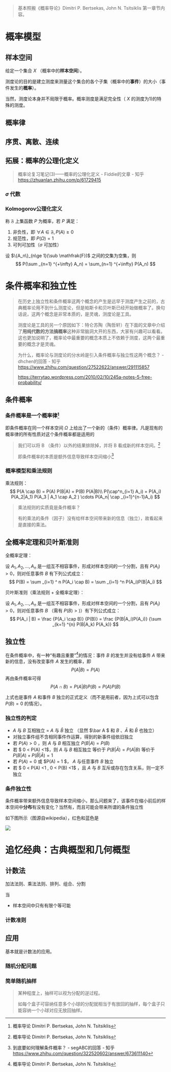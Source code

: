 > 基本照搬《概率导论》Dimitri P. Bertsekas, John N. Tsitsiklis 第一章节内容。



# 概率模型

## 样本空间

给定一个集合 $X$ （概率中的**样本空间**）。

测度论的目的是建立测度来测量这个集合的各个子集（概率中的**事件**）的大小（事件发生的**概率**）。

当然，测度论本身并不局限于概率。概率测度是满足完全性（ $X$ 的测度为1)的特殊的测度。



## 概率律





## 序贯、离散、连续







## 拓展：概率的公理化定义

> 概率论复习笔记(3)——概率的公理化定义 - Fiddie的文章 - 知乎 https://zhuanlan.zhihu.com/p/61729415

### $\sigma$ 代数



### Kolmogorov公理化定义

称 $\mathfrak {F}$ 上集函数 $P$ 为概率，若 $P$ 满足：

1. 非负性，即 $\forall A \in \mathfrak {F}, P(A) \ge 0$
2. 规范性，即 $P(\Omega) = 1$
3. 可列可加性（$\sigma$ 可加性）



设 $\{A_n\}_{n\ge 1}(\sub \mathfrak{F})$ 之间的交集为空集，则
$$
P(\sum _{n=1} ^{+\infty} A_n) = \sum_{n=1} ^{+\infty} P(A_n)
$$





# 条件概率和独立性

> 在历史上独立性和条件概率这两个概念的产生是远早于测度产生之前的，古典概率论用不到什么测度论，但是帕斯卡和贝叶斯已经开始做概率了。换句话说，这两个概念是非常本质的，是灵魂，测度论是工具。
>
> 测度论是工具的另一个原因如下：特仑苏陶（陶哲轩）在下面的文章中介绍了**用纯代数的方法搞概率**这种非常脑洞大开的东西，大家有兴趣可以看看。这也更加说明了，概率论中最重要的概念本质上不依赖于测度，这两个最重要的概念才是灵魂。
>
> 
>
> 为什么，概率论与测度论的分水岭是引入条件概率与独立性这两个概念？ - dhchen的回答 - 知乎 https://www.zhihu.com/question/27522622/answer/291115857
>
> https://terrytao.wordpress.com/2010/02/10/245a-notes-5-free-probability/



## 条件概率

### 条件概率是一个概率律[^1]

即条件概率在同一个样本空间 $\Omega$ 上给出了一个新的（条件）概率律。凡是现有的概率律的所有性质对这个条件概率都是适用的



> 我们可以将 B （条件）以外的结果排除掉，并将 B 看成新的样本空间。[^1]
>
> 即条件概率的本质是额外信息导致样本空间缩小[^2]

### 概率模型和乘法规则

乘法规则：
$$
P(A \cap B) =  P(A) P(B|A) = P(B) P(A|B)\\
P(\cap^n_{i=1} A_i) = P(A_i) P(A_2|A_1) P(A_3 | A_1 \cap A_2 ) \cdots P(A_n| \cap _{i=1}^{n-1}A_i)
$$

> 乘法规则的实质竟是条件概率？
>
> 有的乘法的条件（因子）没有给样本空间带来新的信息（独立），故看起来是直接的乘法。

## 全概率定理和贝叶斯准则

全概率定理：

设 $A_1,A_2,\dots,A_n$ 是一组互不相容事件，形成对样本空间的一个分割，且有 $P(A_i) > 0$，则对任意事件 $B$ 有下列公式成立：
$$
P(B) = \sum _{i=1} ^ n P(A_i \cap B)  = \sum _{i=1} ^n P(A_i)P(B|A_i)
$$


贝叶斯准则（乘法规则 + 全概率定理）：

设 $A_1,A_2,\dots,A_n$ 是一组互不相容事件，形成对样本空间的一个分割，且有 $P(A_i) > 0$，则对任意事件 $B$ （需有 $P(B) > )$）有下列公式成立：
$$
P(A_i | B) = \frac {P(A_i \cap B)} {P(B)} = \frac {P(B|A_i)P(A_i)} {\sum _{k=1} ^{n} P(B|A_k) P(A_k)}
$$


## 独立性

在条件概率中，有一种“有趣且重要”[^1]的情况：事件 $B$ 的发生并没有给事件 $A$ 带来新的信息，没有改变事件 $A$ 发生的概率，即 
$$
P(A|B) = P(A)
$$
再由条件概率可得
$$
P(A \cap B) = P(A|B) P(B) = P(A)P(B)
$$

上式也是事件 $A$ 和事件 $B$ 独立的正式定义（而不是用前者，因为上式可以包含 $P(B) = 0$ 的情况）。

### 独立性的判定

* $A$ 与 $B$ 互相独立 = $A$ 与 $\bar B$ 独立 （显然 $\bar A $ 和 $B$ 、$\bar A$ 和 $\bar B$ 也独立）
* 对独立事件组不含相同事件作运算，得到的新事件组依旧独立
* 若 $P(A) > 0$ ，则 $A$ 与 $B$ 相互独立  $P(B|A) = P(B)$
* 若 $ 0 < P(A) <1$，则 $A$ 与 $B$ 相互独立 等价于 $P(B|\bar A) = P(A|B)$  等价于  $P(B|A) + P(\bar B |\bar A ) = 1$
* 若 $P(A) = 0$ 或 $P(A) = 1 $， $A$ 与任意事件 $B$ 独立
* 若 $ 0 < P(A) <1 ,  0 < P(B) <1$ ，且 $A$ 与 $B$ 互斥或存在包含关系，则一定不独立



### 条件独立性

条件概率带来额外信息导致样本空间缩小，那么问题来了，该事件在缩小前后的样本空间中**分布**有没有变化？当然有，而且可能会带来所谓的条件独立性



如下图所示（图源自wikipedia），红色和蓝色是

![](C:/Users/Five/Desktop/note/img/675px-Conditional_independence.svg.png)



# 追忆经典：古典概型和几何概型

## 计数法

加法法则、乘法法则、排列、组合、分割



当

* 样本空间中只有有限个等可能



### 计数准则







## 应用

基本就是计数法的应用。

### 随机分配问题



### 简单随机抽样



> 某种程度上，抽样可以视为分配的逆过程。
>
> 如每个盒子可容纳任意多个小球的分配就相当于有放回的抽样，每个盒子只能容纳一个小球对应无放回抽样。





[^1]: 概率导论 Dimitri P. Bertsekas, John N. Tsitsiklis
[^2]: 到底要如何理解条件概率？ - segABC的回答 - 知乎 https://www.zhihu.com/question/322520602/answer/673611140

